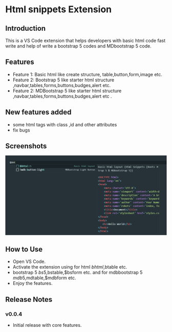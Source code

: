 # Html snippets Extension

## Introduction
This is a VS Code extension that helps developers with basic html code fast write and help of write a bootstrap 5 codes and MDbootstrap 5 code.

## Features
- Feature 1: Basic html like create structure, table,button,form,image etc.
- Feature 2: Bootstrap 5 like starter html structure ,navbar,tables,forms,buttons,budges,alert etc.
- Feature 2: MDBootstrap 5 like starter html structure ,navbar,tables,forms,buttons,budges,alert etc .

## New features added
- some html tags with class ,id and other attributes
- fix bugs

## Screenshots
![Screenshot](screenshots/1.png)

## How to Use
- Open VS Code.
- Activate the extension using for html $bhtml,$btable etc.
- bootstrap 5 $bs5,$bstable,$bsform etc. and for mdbbootstrap 5 $mdb5,$mdtable,$mdbform etc.
- Enjoy the features.

## Release Notes
### v0.0.4
- Initial release with core features.


